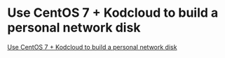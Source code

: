 # Use CentOS 7 + Kodcloud to build a personal network disk
[Use CentOS 7 + Kodcloud to build a personal network disk](https://aiwithcloud.com/2022/09/19/use_centos_7__kodcloud_to_build_a_personal_network_disk/)